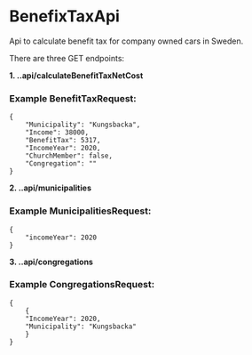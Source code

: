# BenefixTaxApi
Api to calculate benefit tax for company owned cars in Sweden. 



There are three GET endpoints:

**1. ..api/calculateBenefitTaxNetCost**
### Example BenefitTaxRequest:
```
{    
    "Municipality": "Kungsbacka",
    "Income": 38000,
    "BenefitTax": 5317,
    "IncomeYear": 2020,
    "ChurchMember": false,
    "Congregation": ""
}
```
**2. ..api/municipalities**
### Example MunicipalitiesRequest:
```
{
    "incomeYear": 2020
}
```
**3. ..api/congregations**
### Example CongregationsRequest:
```
{    
    {
    "IncomeYear": 2020,
    "Municipality": "Kungsbacka"
    }
}
```
